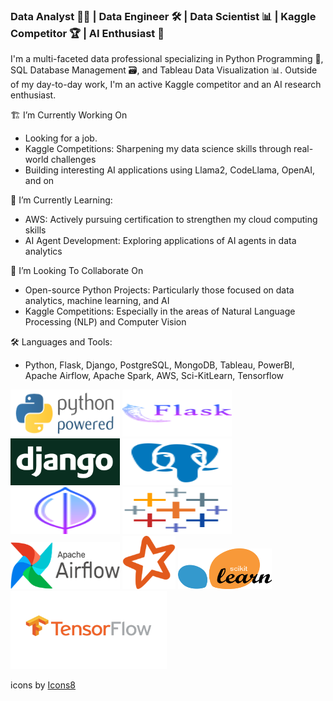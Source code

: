 ### Data Analyst 👨‍💻 | Data Engineer 🛠️ | Data Scientist 📊 | Kaggle Competitor 🏆 | AI Enthusiast 🤖
I'm a multi-faceted data professional specializing in Python Programming 🐍, SQL Database Management 🗃️, and Tableau Data Visualization 📊. Outside of my day-to-day work, I'm an active Kaggle competitor and an AI research enthusiast.

🏗 I’m Currently Working On
- Looking for a job. 
- Kaggle Competitions: Sharpening my data science skills through real-world challenges
- Building interesting AI applications using Llama2, CodeLlama, OpenAI, and on

🌱 I’m Currently Learning:
- AWS: Actively pursuing certification to strengthen my cloud computing skills
- AI Agent Development: Exploring applications of AI agents in data analytics

👯 I’m Looking To Collaborate On
- Open-source Python Projects: Particularly those focused on data analytics, machine learning, and AI
- Kaggle Competitions: Especially in the areas of Natural Language Processing (NLP) and Computer Vision

🛠️ Languages and Tools:
- Python, Flask, Django, PostgreSQL, MongoDB, Tableau, PowerBI, Apache Airflow, Apache Spark, AWS, Sci-KitLearn, Tensorflow 


<img src="./assets/python-powered-w-200x80.png" alt="Python" width="175" height="75">
<img src="./assets/icons8-flask-96.png" alt="Flask" width="175" height="75">
<img src="./assets/django.png" alt="Python Django" width="175" height="75">
<img src="./assets/icons8-postgresql-96.png" alt="Postgres" width="175" height="75">
<img src="./assets/icons8-mongo-db-96.png" alt="MongoDB" width="175" height="75">
<img src="./assets/icons8-tableau-software-96.png" alt="Tableau" width="175" height="75">
<img src="./assets/resized_airflow-1.png" alt="Apache Airflow" width="175" height="75">
<img src="./assets/spark_icon.png" alt="Apache Spark" width="85" height="85">
<img src="./assets/Scikit_learn.png" alt="Scikit-Learn" width="150" height="65">
<img src="./assets/tf_icon.png" alt="Tensorflow" width="250" height="125">





<a target="_blank" href="https://icons8.com/icon/Rc0Xn5AtE8kX/python"></a> icons by <a target="_blank" href="https://icons8.com">Icons8</a>



